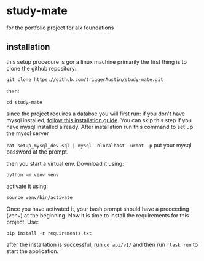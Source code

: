 # study-mate
for the portfolio project for alx foundations

## installation
this setup procedure is gor a linux machine primarily
the first thing is to clone the github repository:

`git clone https://github.com/triggerAustin/study-mate.git`

then:

`cd study-mate`

since the project requires a databse you will first run:
if you don't have mysql installed, [follow this installation guide](https://dev.mysql.com/doc/mysql-apt-repo-quick-guide/en/). You can skip this step if you have mysql installed already.
After installation run this command to set up the mysql server

`cat setup_mysql_dev.sql | mysql -hlocalhost -uroot -p` put your mysql password at the prompt.

then you start a virtual env. Download it using:

`python -m venv venv`

activate it using:

`source venv/bin/activate`

Once you have activated it, your bash prompt should have a preceeding (venv) at the beginning. Now it is time to install the requirements for this project. Use:

`pip install -r requirements.txt`

after the installation is successful, run `cd api/v1/` and then run `flask run` to start the application.
